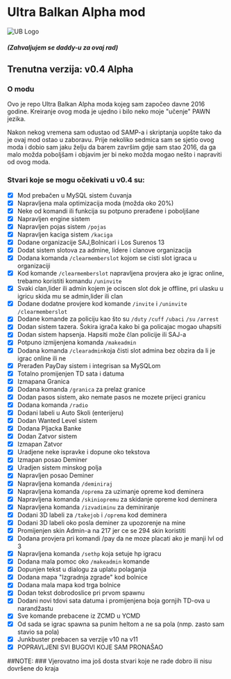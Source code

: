 # Ultra Balkan Alpha mod

![UB Logo](https://i.imgur.com/J0K59b0.png)

##### (Zahvaljujem se daddy-u za ovaj rad)


## Trenutna verzija: v0.4 Alpha

### O modu

Ovo je repo Ultra Balkan Alpha moda kojeg sam započeo davne 2016 godine.
Kreiranje ovog moda je ujedno i bilo neko moje "učenje" PAWN jezika.

Nakon nekog vremena sam odustao od SAMP-a i skriptanja uopšte tako da je ovaj mod ostao u zaboravu.
Prije nekoliko sedmica sam se sjetio ovog moda i dobio sam jaku želju da barem završim gdje sam stao 2016, da ga malo možda poboljšam i objavim jer bi neko možda mogao nešto i napraviti od ovog moda.

### Stvari koje se mogu očekivati u v0.4 su:


- [x] Mod prebačen u MySQL sistem čuvanja
- [x] Napravljena mala optimizacija moda (možda oko 20%)
- [x] Neke od komandi ili funkcija su potpuno prerađene i poboljšane
- [x] Napravljen engine sistem
- [x] Napravljen pojas sistem `/pojas`
- [x] Napravljen kaciga sistem `/kaciga`
- [x] Dodane organizacije SAJ,Bolnicari i Los Surenos 13
- [x] Dodat sistem slotova za admine, lidere i clanove organizacija
- [x] Dodana komanda `/clearmemberslot` kojom se cisti slot igraca u organizaciji
- [x] Kod komande `/clearmemberslot` napravljena provjera ako je igrac online, trebamo koristiti komandu `/uninvite`
- [x] Svaki clan,lider ili admin kojem je ociscen slot dok je offline, pri ulasku u igricu skida mu se admin,lider ili clan
- [x] Dodane dodatne provjere kod komande `/invite` i `/uninvite` `/clearmemberslot`
- [x] Dodane komande za policiju kao što su `/duty` `/cuff` `/ubaci` `/su` `/arrest`
- [x] Dodan sistem tazera. Šokira igrača kako bi ga policajac mogao uhapsiti
- [x] Dodan sistem hapsenja. Hapsiti može član policije ili SAJ-a
- [x] Potpuno izmijenjena komanda `/makeadmin`
- [x] Dodana komanda `/clearadmin`koja čisti slot admina bez obzira da li je igrac online ili ne
- [x] Prerađen PayDay sistem i integrisan sa MySQLom
- [x] Totalno promijenjen TD sata i datuma
- [x] Izmapana Granica
- [x] Dodana komanda `/granica` za prelaz granice
- [x] Dodan pasos sistem, ako nemate pasos ne mozete prijeci granicu
- [x] Dodana komanda `/radio`
- [x] Dodani labeli u Auto Skoli (enterijeru)
- [x] Dodan Wanted Level sistem
- [x] Dodana Pljacka Banke
- [x] Dodan Zatvor sistem
- [x] Izmapan Zatvor
- [x] Uradjene neke ispravke i dopune oko tekstova
- [x] Izmapan posao Deminer
- [x] Uradjen sistem minskog polja 
- [x] Napravljen posao Deminer
- [x] Napravljena komanda `/deminiraj`
- [x] Napravljena komanda `/oprema` za uzimanje opreme kod deminera
- [x] Napravljena komanda `/skiniopremu` za skidanje opreme kod deminera
- [x] Napravljena komanda `/izvadiminu` za deminiranje
- [x] Dodani 3D labeli za `/takejob` i `/oprema` kod deminera
- [x] Dodani 3D labeli oko posla deminer za upozorenje na mine
- [x] Promijenjen skin Admin-a na 217 jer ce se 294 skin koristiti
- [x] Dodana provjera pri komandi /pay da ne moze placati ako je manji lvl od 3
- [x] Napravljena komanda `/sethp` koja setuje hp igracu
- [x] Dodana mala pomoc oko `/makeadmin` komande
- [x] Dopunjen tekst u dialogu za uplatu polaganja
- [x] Dodana mapa "Izgradnja zgrade" kod bolnice
- [x] Dodana mala mapa kod trga bolnice
- [x] Dodan tekst dobrodoslice pri prvom spawnu
- [x] Dodani novi tdovi sata datuma i promijenjena boja gornjih TD-ova u narandžastu
- [x] Sve komande prebacene iz ZCMD u YCMD
- [x] Od sada se igrac spawna sa punim heltom a ne sa pola (nmp. zasto sam stavio sa pola)
- [x] Junkbuster prebacen sa verzije v10 na v11
- [x] POPRAVLJENI SVI BUGOVI KOJE SAM PRONAŠAO

##NOTE: ### Vjerovatno ima još dosta stvari koje ne rade dobro ili nisu dovršene do kraja

